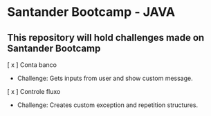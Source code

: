 # Santander Bootcamp - JAVA

## This repository will hold challenges made on Santander Bootcamp

[ x ] Conta banco
  - Challenge: Gets inputs from user and show custom message.
    
[ x ] Controle fluxo
  - Challenge: Creates custom exception and repetition structures.

